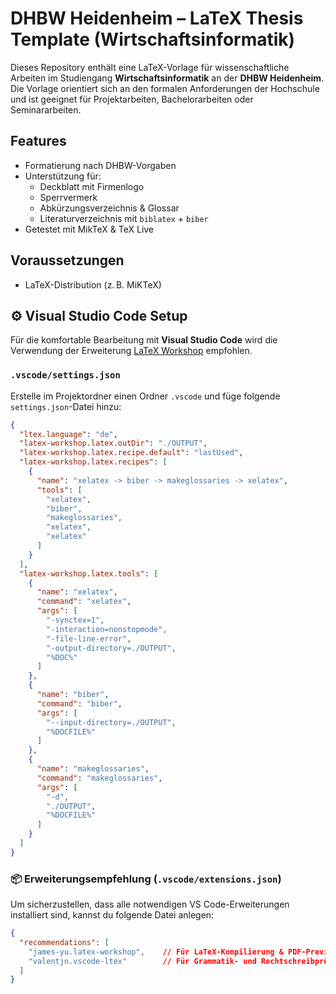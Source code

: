 # DHBW Heidenheim – LaTeX Thesis Template (Wirtschaftsinformatik)

Dieses Repository enthält eine LaTeX-Vorlage für wissenschaftliche Arbeiten im Studiengang **Wirtschaftsinformatik** an der **DHBW Heidenheim**.  
Die Vorlage orientiert sich an den formalen Anforderungen der Hochschule und ist geeignet für Projektarbeiten, Bachelorarbeiten oder Seminararbeiten.

## Features

- Formatierung nach DHBW-Vorgaben
- Unterstützung für:
  - Deckblatt mit Firmenlogo
  - Sperrvermerk
  - Abkürzungsverzeichnis & Glossar
  - Literaturverzeichnis mit `biblatex` + `biber`
- Getestet mit MikTeX & TeX Live

## Voraussetzungen

- LaTeX-Distribution (z. B. MiKTeX)

## ⚙️ Visual Studio Code Setup

Für die komfortable Bearbeitung mit **Visual Studio Code** wird die Verwendung der Erweiterung [LaTeX Workshop](https://marketplace.visualstudio.com/items?itemName=James-Yu.latex-workshop) empfohlen.

### `.vscode/settings.json`

Erstelle im Projektordner einen Ordner `.vscode` und füge folgende `settings.json`-Datei hinzu:

```json
{
  "ltex.language": "de",
  "latex-workshop.latex.outDir": "./OUTPUT",
  "latex-workshop.latex.recipe.default": "lastUsed",
  "latex-workshop.latex.recipes": [
    {
      "name": "xelatex -> biber -> makeglossaries -> xelatex",
      "tools": [
        "xelatex",
        "biber",
        "makeglossaries",
        "xelatex",
        "xelatex"
      ]
    }
  ],
  "latex-workshop.latex.tools": [
    {
      "name": "xelatex",
      "command": "xelatex",
      "args": [
        "-synctex=1",
        "-interaction=nonstopmode",
        "-file-line-error",
        "-output-directory=./OUTPUT",
        "%DOC%"
      ]
    },
    {
      "name": "biber",
      "command": "biber",
      "args": [
        "--input-directory=./OUTPUT",
        "%DOCFILE%"
      ]
    },
    {
      "name": "makeglossaries",
      "command": "makeglossaries",
      "args": [
        "-d",
        "./OUTPUT",
        "%DOCFILE%"
      ]
    }
  ]
}
```
### 📦 Erweiterungsempfehlung (`.vscode/extensions.json`)

Um sicherzustellen, dass alle notwendigen VS Code-Erweiterungen installiert sind, kannst du folgende Datei anlegen:

```json
{
  "recommendations": [
    "james-yu.latex-workshop",    // Für LaTeX-Kompilierung & PDF-Preview
    "valentjn.vscode-ltex"        // Für Grammatik- und Rechtschreibprüfung in Deutsch
  ]
}
```
